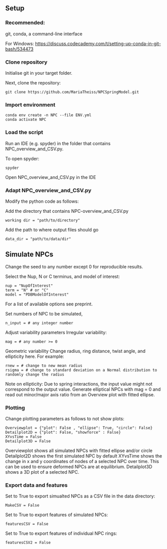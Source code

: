 ## Setup 

### Recommended: 

git, conda, a command-line interface 

For Windows: 
https://discuss.codecademy.com/t/setting-up-conda-in-git-bash/534473

### Clone repository 

Initialise git in your target folder. 

Next, clone the repository: 

	git clone https://github.com/MariaTheiss/NPCSpringModel.git

### Import environment 

	conda env create -n NPC --file ENV.yml 
	conda activate NPC 

### Load the script 

Run an IDE (e.g. spyder) in the folder that contains NPC_overview_and_CSV.py.  

To open spyder: 

	spyder

Open NPC_overview_and_CSV.py in the IDE

### Adapt NPC_overview_and_CSV.py 

Modify the python code as follows: 

Add the directory that contains NPC-overview_and_CSV.py 

	working dir = "path/to/directory"

Add the path to where output files should go 

	data_dir = "path/to/data/dir" 

## Simulate NPCs

Change the seed to any number except 0 for reproducible results.  

Select the Nup, N or C terminus, and model of interest: 

	nup = "NupOfInterest"
	term = "N" # or "C"
	model = "PDBModelOfInterest"

For a list of available options see preprint. 

Set numbers of NPC to be simulated, 

	n_input = # any integer number

Adjust variability parameters 
Irregular variability: 

	mag = # any number >= 0 

Geometric variability 
Change radius, ring distance, twist angle, and ellipticity here. 
For example: 

	rnew = # change to new mean radius 
	rsigma = # change to standard deviation on a Normal distribution to randomly change the radius 

Note on ellipticity: Due to spring interactions, the input value might not correspond to the output value. 
Generate elliptical NPCs with mag = 0 and read out minor/major axis ratio from an Overview plot with fitted ellipse. 

### Plotting 
Change plotting parameters as follows to not show plots: 

	Overviewplot = {"plot": False , "ellipse": True, "circle": False}
	Detailplot2D = {"plot": False, "showforce" : False}
	XYvsTime = False
	Detailplot3D = False

Overviewplot shows all simulated NPCs with fitted ellipse and/or circle 
Detailplot2D shows the first simulated NPC by default
XYvsTime shows the change in x and y coordinates of nodes of a selected NPC over time. 
This can be used to ensure deformed NPCs are at equilibrium. 
Detailplot3D shows a 3D plot of a selected NPC. 

### Export data and features 

Set to True to export simualted NPCs as a CSV file in the data directory: 

	MakeCSV = False

Set to True to export features of simulated NPCs: 

	featuresCSV = False 

Set to True to export features of individual NPC rings: 

	featuresCSV2 = False

